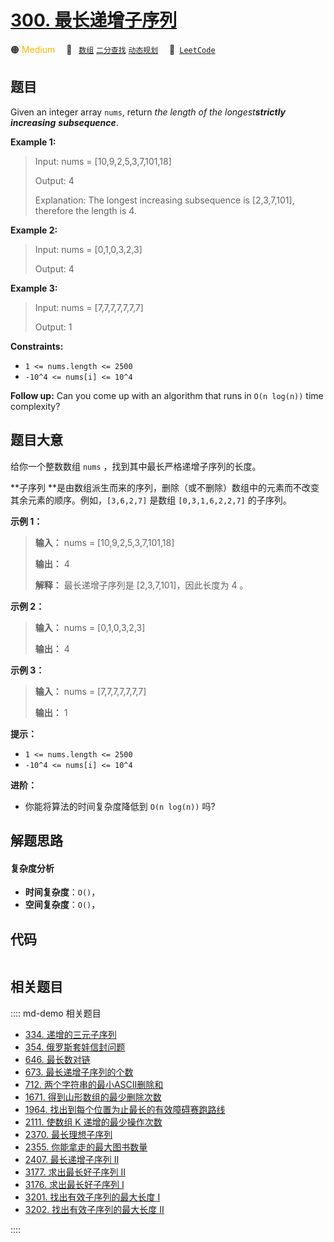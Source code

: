 # [300. 最长递增子序列](https://leetcode.com/problems/longest-increasing-subsequence)

🟠 <font color=#ffb800>Medium</font>&emsp; 🔖&ensp; [`数组`](/leetcode/outline/tag/array.md) [`二分查找`](/leetcode/outline/tag/binary-search.md) [`动态规划`](/leetcode/outline/tag/dynamic-programming.md)&emsp; 🔗&ensp;[`LeetCode`](https://leetcode.com/problems/longest-increasing-subsequence)


## 题目

Given an integer array `nums`, return _the length of the longest**strictly
increasing**_ _**subsequence**_.



**Example 1:**

> Input: nums = [10,9,2,5,3,7,101,18]
> 
> Output: 4
> 
> Explanation: The longest increasing subsequence is [2,3,7,101], therefore the length is 4.

**Example 2:**

> Input: nums = [0,1,0,3,2,3]
> 
> Output: 4

**Example 3:**

> Input: nums = [7,7,7,7,7,7,7]
> 
> Output: 1

**Constraints:**

  * `1 <= nums.length <= 2500`
  * `-10^4 <= nums[i] <= 10^4`



**Follow up:**  Can you come up with an algorithm that runs in `O(n log(n))`
time complexity?


## 题目大意

给你一个整数数组 `nums` ，找到其中最长严格递增子序列的长度。

**子序列  **是由数组派生而来的序列，删除（或不删除）数组中的元素而不改变其余元素的顺序。例如，`[3,6,2,7]` 是数组
`[0,3,1,6,2,2,7]` 的子序列。



**示例 1：**

> 
> 
> 
> 
> 
> **输入：** nums = [10,9,2,5,3,7,101,18]
> 
> **输出：** 4
> 
> **解释：** 最长递增子序列是 [2,3,7,101]，因此长度为 4 。
> 
> 

**示例 2：**

> 
> 
> 
> 
> 
> **输入：** nums = [0,1,0,3,2,3]
> 
> **输出：** 4
> 
> 

**示例 3：**

> 
> 
> 
> 
> 
> **输入：** nums = [7,7,7,7,7,7,7]
> 
> **输出：** 1
> 
> 



**提示：**

  * `1 <= nums.length <= 2500`
  * `-10^4 <= nums[i] <= 10^4`



**进阶：**

  * 你能将算法的时间复杂度降低到 `O(n log(n))` 吗?


## 解题思路

#### 复杂度分析

- **时间复杂度**：`O()`，
- **空间复杂度**：`O()`，

## 代码

```javascript

```

## 相关题目

:::: md-demo 相关题目
- [334. 递增的三元子序列](https://leetcode.com/problems/increasing-triplet-subsequence)
- [354. 俄罗斯套娃信封问题](./0354.md)
- [646. 最长数对链](https://leetcode.com/problems/maximum-length-of-pair-chain)
- [673. 最长递增子序列的个数](https://leetcode.com/problems/number-of-longest-increasing-subsequence)
- [712. 两个字符串的最小ASCII删除和](./0712.md)
- [1671. 得到山形数组的最少删除次数](https://leetcode.com/problems/minimum-number-of-removals-to-make-mountain-array)
- [1964. 找出到每个位置为止最长的有效障碍赛跑路线](https://leetcode.com/problems/find-the-longest-valid-obstacle-course-at-each-position)
- [2111. 使数组 K 递增的最少操作次数](https://leetcode.com/problems/minimum-operations-to-make-the-array-k-increasing)
- [2370. 最长理想子序列](https://leetcode.com/problems/longest-ideal-subsequence)
- [2355. 你能拿走的最大图书数量](https://leetcode.com/problems/maximum-number-of-books-you-can-take)
- [2407. 最长递增子序列 II](https://leetcode.com/problems/longest-increasing-subsequence-ii)
- [3177. 求出最长好子序列 II](https://leetcode.com/problems/find-the-maximum-length-of-a-good-subsequence-ii)
- [3176. 求出最长好子序列 I](https://leetcode.com/problems/find-the-maximum-length-of-a-good-subsequence-i)
- [3201. 找出有效子序列的最大长度 I](https://leetcode.com/problems/find-the-maximum-length-of-valid-subsequence-i)
- [3202. 找出有效子序列的最大长度 II](https://leetcode.com/problems/find-the-maximum-length-of-valid-subsequence-ii)

::::
